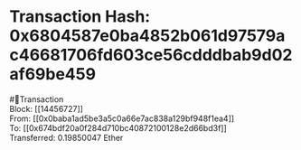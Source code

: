 
Transaction Hash: 0x6804587e0ba4852b061d97579ac46681706fd603ce56cdddbab9d02af69be459
====================================================================================
  
#💸Transaction  
Block: [[14456727]]  
From: [[0x0baba1ad5be3a5c0a66e7ac838a129bf948f1ea4]]  
To: [[0x674bdf20a0f284d710bc40872100128e2d66bd3f]]  
Transferred: 0.19850047 Ether